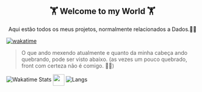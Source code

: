 <h2 align="center">🏋 Welcome to my World 🏋</h2>

<p align="center">Aqui estão todos os meus projetos, normalmente relacionados a Dados.🧑‍💻</p>

[![wakatime](https://wakatime.com/badge/user/273e63c7-0799-4c83-8c88-c8daa5622366.svg)](https://wakatime.com/@273e63c7-0799-4c83-8c88-c8daa5622366)

> O que ando mexendo atualmente e quanto da minha cabeça ando quebrando, pode ser visto abaixo. (as vezes um pouco quebrado, front com certeza não é comigo. 🤣🤣)</p>

![Wakatime Stats](https://github-readme-stats.vercel.app/api/wakatime?username=EdCKiq&theme=dark&layout=compact&langs_count=5)
<img align="center" height="30" src="https://github-readme-stats.vercel.app/api/wakatime?username=EdCKiq&theme=dark&layout=compact&langs_count=5"> 
![Langs](https://github-readme-stats.vercel.app/api/top-langs/?username=bdkiqdd&theme=dark&layout=compact)
